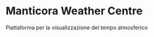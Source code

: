 Manticora Weather Centre
========================

Piattaforma per la visualizzazione del tempo atmosferico